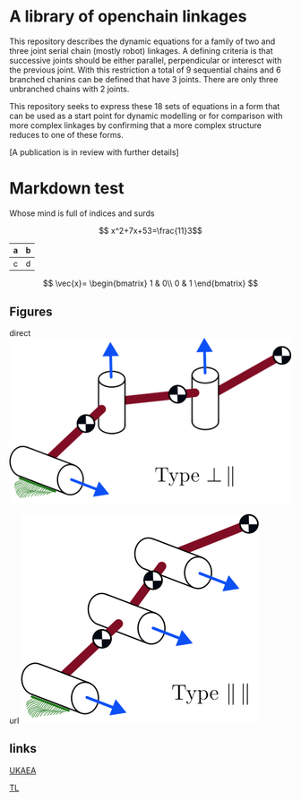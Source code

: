 # A library of openchain linkages

This repository describes the dynamic equations for a family of two
and three joint serial chain (mostly robot) linkages. A defining
criteria is that successive joints should be either parallel,
perpendicular or interesct with the previous joint. With this restriction a total of 9 sequential chains and 6 branched chanins can be defined that have 3 joints.
There are only three unbranched chains with 2 joints.

This repository seeks to express these 18 sets of equations in a form that can be used as a start point for dynamic modelling or for comparison with more complex linkages by confirming that a more complex structure reduces to one of these forms.

[A publication is in review with further details]

# Markdown test
Whose mind is full of indices and surds

$$ x^2+7x+53=\frac{11}3$$

| a | b |
|:- | :-|
| c | d |


<!-- need to leave a clear line -->

$$ 
\vec{x}=
\begin{bmatrix}
1 & 0\\
0 & 1
\end{bmatrix}
$$


## Figures


direct 
![piper_perp_par](https://raw.githubusercontent.com/LinkageDynamics/open-chain/refs/heads/main/images/piper_perp_par.svg)


url
![planar](images/planar_par_par.svg)

## links

[UKAEA](https://race.ukaea.uk)

[TL](https://github.com/LinkageDynamics/open-chain/blob/main/threelink/README.md)
